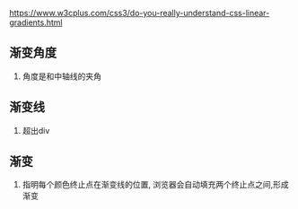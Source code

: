 https://www.w3cplus.com/css3/do-you-really-understand-css-linear-gradients.html

## 渐变角度
1. 角度是和中轴线的夹角

## 渐变线
1. 超出div

## 渐变
1. 指明每个颜色终止点在渐变线的位置, 浏览器会自动填充两个终止点之间,形成渐变
